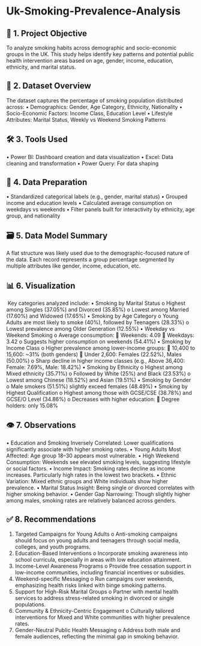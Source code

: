 # Uk-Smoking-Prevalence-Analysis
## 🎯 1. Project Objective
To analyze smoking habits across demographic and socio-economic groups in the UK. This study helps identify key patterns and potential public health intervention areas based on age, gender, income, education, ethnicity, and marital status.

## 📂 2. Dataset Overview
The dataset captures the percentage of smoking population distributed across:
•	Demographics: Gender, Age Category, Ethnicity, Nationality
•	Socio-Economic Factors: Income Class, Education Level
•	Lifestyle Attributes: Marital Status, Weekly vs Weekend Smoking Patterns

## 🛠 3. Tools Used
•	Power BI: Dashboard creation and data visualization
•	Excel: Data cleaning and transformation
•	Power Query: For data shaping

## 🧹 4. Data Preparation
•	Standardized categorical labels (e.g., gender, marital status)
•	Grouped income and education levels
•	Calculated average consumption on weekdays vs weekends
•	Filter panels built for interactivity by ethnicity, age group, and nationality

## 🗃️ 5. Data Model Summary
A flat structure was likely used due to the demographic-focused nature of the data. Each record represents a group percentage segmented by multiple attributes like gender, income, education, etc.

## 📊 6. Visualization

![]()
Key categories analyzed include:
•	Smoking by Marital Status
o	Highest among Singles (37.05%) and Divorced (35.85%)
o	Lowest among Married (17.60%) and Widowed (17.65%)
•	Smoking by Age Category
o	Young Adults are most likely to smoke (40%), followed by Teenagers (28.33%)
o	Lowest prevalence among Older Generation (12.55%)
•	Weekday vs Weekend Smoking
o	Average consumption:
	Weekends: 4.09
	Weekdays: 3.42
o	Suggests higher consumption on weekends (54.41%)
•	Smoking by Income Class
o	Higher prevalence among lower-income groups:
	10,400 to 15,600: ~31% (both genders)
	Under 2,600: Females (22.52%), Males (50.00%)
o	Sharp decline in higher income classes (e.g., Above 36,400: Female: 7.69%, Male: 18.42%)
•	Smoking by Ethnicity
o	Highest among Mixed ethnicity (35.71%)
o	Followed by White (25%) and Black (23.53%)
o	Lowest among Chinese (18.52%) and Asian (19.51%)
•	Smoking by Gender
o	Male smokers (51.51%) slightly exceed females (48.49%)
•	Smoking by Highest Qualification
o	Highest among those with GCSE/CSE (38.78%) and GCSE/O Level (34.86%)
o	Decreases with higher education:
	Degree holders: only 15.08%

## 👁️ 7. Observations
•	Education and Smoking Inversely Correlated: Lower qualifications significantly associate with higher smoking rates.
•	Young Adults Most Affected: Age group 18–30 appears most vulnerable.
•	High Weekend Consumption: Weekends see elevated smoking levels, suggesting lifestyle or social factors.
•	Income Impact: Smoking rates decline as income increases. Particularly high rates in the lowest two brackets.
•	Ethnic Variation: Mixed ethnic groups and White individuals show higher prevalence.
•	Marital Status Insight: Being single or divorced correlates with higher smoking behavior.
•	Gender Gap Narrowing: Though slightly higher among males, smoking rates are relatively balanced across genders.

## ✅ 8. Recommendations
1.	Targeted Campaigns for Young Adults
o	Anti-smoking campaigns should focus on young adults and teenagers through social media, colleges, and youth programs.
2.	Education-Based Interventions
o	Incorporate smoking awareness into school curricula, especially in areas with low education attainment.
3.	Income-Level Awareness Programs
o	Provide free cessation support in low-income communities, including financial incentives or subsidies.
4.	Weekend-specific Messaging
o	Run campaigns over weekends, emphasizing health risks linked with binge smoking patterns.
5.	Support for High-Risk Marital Groups
o	Partner with mental health services to address stress-related smoking in divorced or single populations.
6.	Community & Ethnicity-Centric Engagement
o	Culturally tailored interventions for Mixed and White communities with higher prevalence rates.
7.	Gender-Neutral Public Health Messaging
o	Address both male and female audiences, reflecting the minimal gap in smoking behavior.

